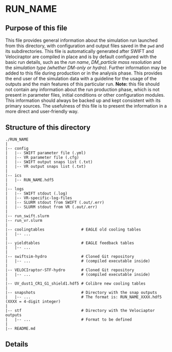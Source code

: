 RUN_NAME
==========

Purpose of this file
------------
This file provides general information about the simulation run launched from this directory,
with configuration and output files saved in the ```pwd``` and its subdirectories.
This file is automatically generated after SWIFT and Velociraptor are compiled in place and
is by default configured with the basic run details, such as the *run name*, *DM_particle mass 
resolution* and the *simulation type (whether DM-only or hydro)*.
Further information may be added to this file during production or in the analysis phase.
This provides the end user of the simulation data with a guideline for the usage of the outputs
and the main features of this particular run.
**Note:** this file should not contain any information about the run production phase, which is
not present in parameter files, initial conditions or other configuration modules. This information
should always be backed up and kept consistent with its primary sources. The usefulness of this
file is to present the information in a more direct and user-friendly way.

Structure of this directory
------------
```commandline
./RUN_NAME
|
|-- config
|   |-- SWIFT parameter file (.yml)
|   |-- VR parameter file (.cfg)
|   |-- SWIFT output snaps list (.txt)
|   |-- VR output snaps list (.txt)
|
|-- ics
|   |-- RUN_NAME.hdf5
|
|-- logs
|   |-- SWIFT stdout (.log)
|   |-- VR-specific-log-files
|   |-- SLURM stdout from SWIFT (.out/.err)
|   |-- SLURM stdout from VR (.out/.err)
|
|-- run_swift.slurm
|-- run_vr.slurm
|
|-- coolingtables                # EAGLE old cooling tables
|   |-- ...
|
|-- yieldtables                  # EAGLE feedback tables
|   |-- ...
|
|-- swiftsim-hydro               # Cloned Git repository
|   |-- ...                      # (compiled executable inside)
|
|-- VELOCIraptor-STF-hydro       # Cloned Git repository
|   |-- ...                      # (compiled executable inside)
|
|-- UV_dust1_CR1_G1_shield1.hdf5 # Colibre new cooling tables
|
|-- snapshots                    # Directory with the snap outputs
|   |-- ...                      # The format is: RUN_NAME_XXXX.hdf5 (XXXX = 4-digit integer)
|
|-- stf                          # Directory with the Velociaptor outputs
|   |-- ...                      # Format to be defined
|
|-- README.md
```

Details
------------
